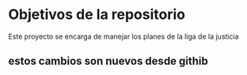 # Objetivos de la repositorio

Este proyecto se encarga de manejar los planes de la liga de la justicia


## estos cambios son nuevos desde githib
